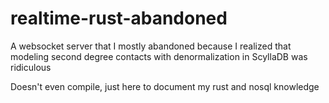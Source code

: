 # realtime-rust-abandoned
A websocket server that I mostly abandoned because I realized that modeling second degree contacts with denormalization in ScyllaDB was ridiculous

Doesn't even compile, just here to document my rust and nosql knowledge
